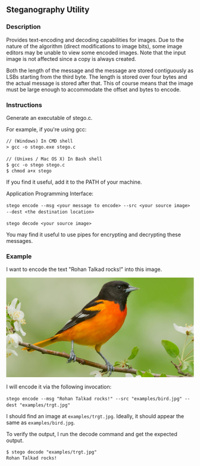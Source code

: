 ## Steganography Utility

### Description

Provides text-encoding and decoding capabilities for images. Due to the nature of the algorithm (direct modifications to image bits),
some image editors may be unable to view some encoded images. Note that the input image is not affected since a copy is always created.

Both the length of the message and the message are
stored contiguously as LSBs starting from the third byte. The length is stored over four bytes and the actual message is stored after that.
This of course means that the image must be large enough to accommodate the offset and bytes to encode.
 
### Instructions

Generate an executable of stego.c.

For example, if you're using gcc:

```
// (Windows) In CMD shell
> gcc -o stego.exe stego.c

// (Unixes / Mac OS X) In Bash shell
$ gcc -o stego stego.c
$ chmod a+x stego
```

If you find it useful, add it to the PATH of your machine.

Application Programming Interface:
 
`stego encode --msg <your message to encode> --src <your source image> --dest <the destination location>`
 
`stego decode <your source image>`

You may find it useful to use pipes for encrypting and decrypting these messages.

### Example 

I want to encode the text "Rohan Talkad rocks!" into this image.

![alt text](examples/bird.jpg)

I will encode it via the following invocation:

`stego encode --msg "Rohan Talkad rocks!" --src "examples/bird.jpg" --dest "examples/trgt.jpg"`

I should find an image at `examples/trgt.jpg`. Ideally, it should appear the same as `examples/bird.jpg`.

To verify the output, I run the decode command and get the expected output.

```
$ stego decode "examples/trgt.jpg"
Rohan Talkad rocks!
```
